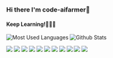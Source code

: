### Hi there I'm code-aifarmer👋

#### Keep Learning!:thought_balloon::thought_balloon::thought_balloon:
<!--
**code-aifarmer/code-aifarmer** is a ✨ _special_ ✨ repository because its `README.md` (this file) appears on your GitHub profile.

Here are some ideas to get you started:

- 🔭 I’m currently working on ...
- 🌱 I’m currently learning ...
- 👯 I’m looking to collaborate on ...
- 🤔 I’m looking for help with ...
- 💬 Ask me about ...
- 📫 How to reach me: ...
- 😄 Pronouns: ...
- ⚡ Fun fact: ...
-->
![Most Used Languages](https://github-readme-stats.vercel.app/api/top-langs/?username=code-aifarmer&theme=light&layout=compact)
![Github Stats](https://github-readme-stats.vercel.app/api?username=code-aifarmer&show_icons=true&theme=light&count_private=true)



![](https://camo.githubusercontent.com/fd1d400b54b58e73fa6c06d94863b7d86515576e24545917692626df8d4a753b/68747470733a2f2f696d672e736869656c64732e696f2f62616467652f2d51742d3431434435323f7374796c653d666c61742d737175617265266c6f676f3d5174266c6f676f436f6c6f723d7768697465)
![](https://camo.githubusercontent.com/7e4218eaf40d0a6c3dac036a1d9fcac42141b02fe8e5b9f9fe5986b62850ccb2/68747470733a2f2f696d672e736869656c64732e696f2f62616467652f2d432b2b2d3030353939433f7374796c653d666c61742d737175617265266c6f676f3d43253242253242266c6f676f436f6c6f723d7768697465)
![](https://camo.githubusercontent.com/561f3d4fd727fcca82984c91a65eca069ff34a435072158f6947c4ca52370eae/68747470733a2f2f696d672e736869656c64732e696f2f62616467652f2d4769742d4630353033323f7374796c653d666c61742d737175617265266c6f676f3d676974266c6f676f436f6c6f723d7768697465)
![](https://img.shields.io/badge/-Python-blue)
![](https://img.shields.io/badge/-Windows-%23687783)
![](https://img.shields.io/badge/-Linux-lightgrey)
![](https://img.shields.io/badge/-HTML-yellowgreen)
![](https://img.shields.io/badge/-JavaScript-red)
![](https://img.shields.io/badge/-SQLite-%23852213)
![](https://img.shields.io/badge/-SQL%20Server-%23682983)
![](https://img.shields.io/badge/-CUDA-%23382983)
